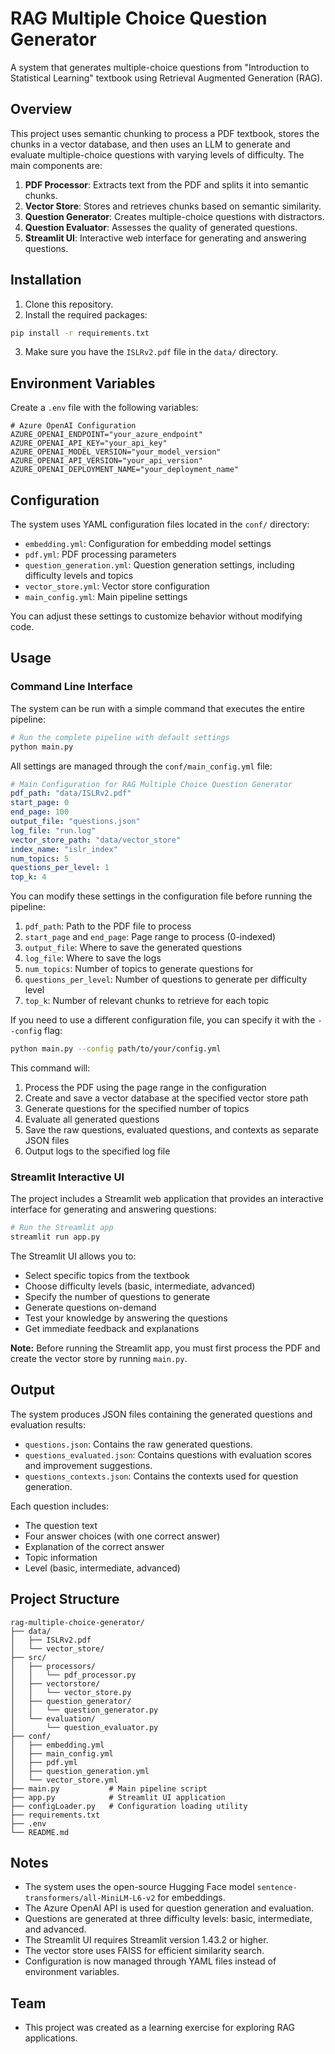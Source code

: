 # RAG Multiple Choice Question Generator

A system that generates multiple-choice questions from "Introduction to Statistical Learning" textbook using Retrieval Augmented Generation (RAG).

## Overview

This project uses semantic chunking to process a PDF textbook, stores the chunks in a vector database, and then uses an LLM to generate and evaluate multiple-choice questions with varying levels of difficulty. The main components are:

1. **PDF Processor**: Extracts text from the PDF and splits it into semantic chunks.
2. **Vector Store**: Stores and retrieves chunks based on semantic similarity.
3. **Question Generator**: Creates multiple-choice questions with distractors.
4. **Question Evaluator**: Assesses the quality of generated questions.
5. **Streamlit UI**: Interactive web interface for generating and answering questions.

## Installation

1. Clone this repository.
2. Install the required packages:

```bash
pip install -r requirements.txt
```

3. Make sure you have the `ISLRv2.pdf` file in the `data/` directory.

## Environment Variables

Create a `.env` file with the following variables:

```
# Azure OpenAI Configuration
AZURE_OPENAI_ENDPOINT="your_azure_endpoint"
AZURE_OPENAI_API_KEY="your_api_key"
AZURE_OPENAI_MODEL_VERSION="your_model_version"
AZURE_OPENAI_API_VERSION="your_api_version"
AZURE_OPENAI_DEPLOYMENT_NAME="your_deployment_name"
```

## Configuration

The system uses YAML configuration files located in the `conf/` directory:

- `embedding.yml`: Configuration for embedding model settings
- `pdf.yml`: PDF processing parameters
- `question_generation.yml`: Question generation settings, including difficulty levels and topics
- `vector_store.yml`: Vector store configuration
- `main_config.yml`: Main pipeline settings

You can adjust these settings to customize behavior without modifying code.

## Usage

### Command Line Interface

The system can be run with a simple command that executes the entire pipeline:

```bash
# Run the complete pipeline with default settings
python main.py
```

All settings are managed through the `conf/main_config.yml` file:

```yaml
# Main Configuration for RAG Multiple Choice Question Generator
pdf_path: "data/ISLRv2.pdf"
start_page: 0
end_page: 100
output_file: "questions.json"
log_file: "run.log"
vector_store_path: "data/vector_store"
index_name: "islr_index"
num_topics: 5
questions_per_level: 1
top_k: 4
```

You can modify these settings in the configuration file before running the pipeline:
1. `pdf_path`: Path to the PDF file to process
2. `start_page` and `end_page`: Page range to process (0-indexed)
3. `output_file`: Where to save the generated questions
4. `log_file`: Where to save the logs
5. `num_topics`: Number of topics to generate questions for
6. `questions_per_level`: Number of questions to generate per difficulty level
7. `top_k`: Number of relevant chunks to retrieve for each topic

If you need to use a different configuration file, you can specify it with the `--config` flag:

```bash
python main.py --config path/to/your/config.yml
```

This command will:
1. Process the PDF using the page range in the configuration
2. Create and save a vector database at the specified vector store path
3. Generate questions for the specified number of topics
4. Evaluate all generated questions
5. Save the raw questions, evaluated questions, and contexts as separate JSON files
6. Output logs to the specified log file

### Streamlit Interactive UI

The project includes a Streamlit web application that provides an interactive interface for generating and answering questions:

```bash
# Run the Streamlit app
streamlit run app.py
```

The Streamlit UI allows you to:
- Select specific topics from the textbook
- Choose difficulty levels (basic, intermediate, advanced)
- Specify the number of questions to generate
- Generate questions on-demand
- Test your knowledge by answering the questions
- Get immediate feedback and explanations

**Note:** Before running the Streamlit app, you must first process the PDF and create the vector store by running `main.py`.

## Output

The system produces JSON files containing the generated questions and evaluation results:

- `questions.json`: Contains the raw generated questions.
- `questions_evaluated.json`: Contains questions with evaluation scores and improvement suggestions.
- `questions_contexts.json`: Contains the contexts used for question generation.

Each question includes:
- The question text
- Four answer choices (with one correct answer)
- Explanation of the correct answer
- Topic information
- Level (basic, intermediate, advanced)

## Project Structure

```
rag-multiple-choice-generator/
├── data/
│   ├── ISLRv2.pdf
│   └── vector_store/
├── src/
│   ├── processors/
│   │   └── pdf_processor.py
│   ├── vectorstore/
│   │   └── vector_store.py
│   ├── question_generator/
│   │   └── question_generator.py
│   └── evaluation/
│       └── question_evaluator.py
├── conf/
│   ├── embedding.yml
│   ├── main_config.yml
│   ├── pdf.yml
│   ├── question_generation.yml
│   └── vector_store.yml
├── main.py           # Main pipeline script
├── app.py            # Streamlit UI application
├── configLoader.py   # Configuration loading utility
├── requirements.txt
├── .env
└── README.md
```

## Notes

- The system uses the open-source Hugging Face model `sentence-transformers/all-MiniLM-L6-v2` for embeddings.
- The Azure OpenAI API is used for question generation and evaluation.
- Questions are generated at three difficulty levels: basic, intermediate, and advanced.
- The Streamlit UI requires Streamlit version 1.43.2 or higher.
- The vector store uses FAISS for efficient similarity search.
- Configuration is now managed through YAML files instead of environment variables.

## Team

- This project was created as a learning exercise for exploring RAG applications.